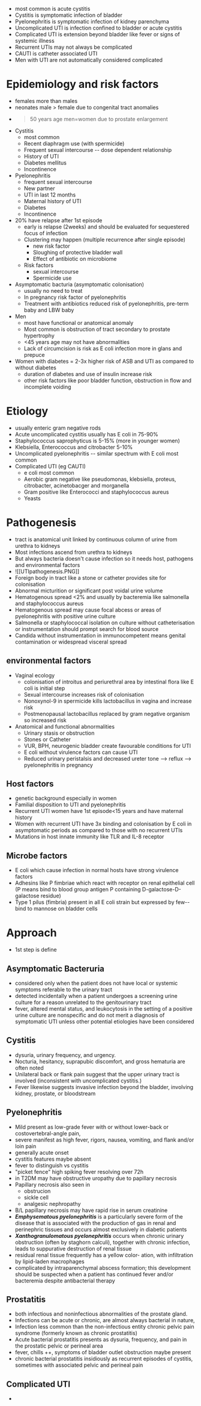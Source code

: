 - most common is acute cystitis
- Cystitis is symptomatic infection of bladder 
- Pyelonephritis is symptomatic infection of kidney parenchyma
- Uncomplicated UTI is infection confined to bladder or acute cystitis
- Complicated UTI is extension beyond bladder like fever or signs of systemic illness
- Recurrent UTIs may not always be complicated 
- CAUTI is catheter associated UTI
- Men with UTI are not automatically considered complicated
# Epidemiology and risk factors
- females more than males 
- neonates male > female due to congenital tract anomalies
- >50 years age men=women due to prostate enlargement
- Cystitis
    - most common
    - Recent diaphragm use (with spermicide)
    - Frequent sexual intercourse -- dose dependent relationship
    - History of UTI
    - Diabetes mellitus
    - Incontinence 
- Pyelonephritis
    - frequent sexual intercourse
    - New partner
    - UTI in last 12 months 
    - Maternal history of UTI
    - Diabetes
    - Incontinence
- 20% have relapse after 1st episode
    - early is relapse (2weeks) and should be evaluated for sequestered focus of infection
    - Clustering may happen (multiple recurrence after single episode)
        - new risk factor
        - Sloughing of protective bladder wall 
        - Effect of antibiotic on microbiome 
    - Risk factors
        - sexual intercourse
        - Spermicide use 
- Asymptomatic bacturia (asymptomatic colonisation)
    - usually no need to treat
    - In pregnancy risk factor of pyelonephritis
    - Treatment with antibiotics reduced risk of pyelonephritis, pre-term baby and LBW baby 
- Men 
    - most have functional or anatomical anomaly
    - Most common is obstruction of tract secondary to prostate hypertrophy
    - <45 years age may not have abnormalities
    - Lack of circumcision is risk as E coli infection more in glans and prepuce 
- Women with diabetes = 2-3x higher risk of ASB and UTI as compared to without diabetes
    - duration of diabetes and use of insulin increase risk
    - other risk factors like poor bladder function, obstruction in flow and incomplete voiding

# Etiology
- usually enteric gram negative rods 
- Acute uncomplicated cystitis usually has E coli in 75-90% 
- Staphylococcus saprophyticus is 5-15% (more in younger women)
- Klebsiella, Enterococcus and citrobacter 5-10% 
- Uncomplicated pyelonephritis -- similar spectrum with E coli most common
- Complicated UTI (eg CAUTI)
    - e coli most common
    - Aerobic gram negative like pseudomonas, klebsiella, proteus, citrobacter, acinetobacger and morganella 
    - Gram positive like Enterococci and staphylococcus aureus 
    - Yeasts
# Pathogenesis
- tract is anatomical unit linked by continuous column of urine from urethra to kidneys 
- Most infections ascend from urethra to kidneys
- But always bacteria doesn't cause infection so it needs host, pathogens and environmental factors
- ![[UTIpathogenesis.PNG]]
- Foreign body in tract like a stone or catheter provides site for colonisation
- Abnormal micturition or significant post voidal urine volume 
- Hematogenous spread <2% and usually by bacteremia like salmonella and staphylococcus aureus
- Hematogenous spread may cause focal abcess or areas of pyelonephritis with positive urine culture
- Salmonella or staphylococcal isolation on culture without catheterisation or instrumentation should prompt search for blood source 
- Candida without instrumentation in immunocompetent means genital contamination or widespread visceral spread
## environmental factors
- Vaginal ecology
    - colonisation of introitus and periurethral area by intestinal flora like E coli is initial step 
    - Sexual intercourse increases risk of colonisation
    - Nonoxynol-9 in spermicide kills lactobacillus in vagina and increase risk 
    - Postmenopausal lactobacillus replaced by gram negative organism so increased risk 
- Anatomical and functional abnormalities
    - Urinary stasis or obstruction
    - Stones or Catheter
    - VUR, BPH, neurogenic bladder create favourable conditions for UTI
    - E coli without virulence factors can cause UTI
    - Reduced urinary peristalsis and decreased ureter tone --> reflux --> pyelonephritis in pregnancy
## Host factors
- genetic background especially in women 
- Familial disposition to UTI and pyelonephritis
- Recurrent UTI women have 1st episode<15 years and have maternal history
- Women with recurrent UTI have 3x binding and colonisation by E coli in asymptomatic periods as compared to those with no recurrent UTIs
- Mutations in host innate immunity like TLR and IL-8 receptor
## Microbe factors
- E coli which cause infection in normal hosts have strong virulence factors
- Adhesins like P fimbriae which react with receptor on renal epithelial cell (P means bind to blood group antigen P containing D-galactose-D-galactose residue)
- Type 1 pilus (fimbria) present in all E coli strain but expressed by few-- bind to mannose on bladder cells
# Approach
- 1st step is define 
## Asymptomatic Bacteruria 
- considered only when the patient does not have local or systemic symptoms referable to the urinary tract 
- detected incidentally when a patient undergoes a screening urine culture for a reason unrelated to the genitourinary tract 
- fever, altered mental status, and leukocytosis in the setting of a positive urine culture are nonspecific and do not merit a diagnosis of symptomatic UTI unless other potential etiologies have been considered 
## Cystitis 
- dysuria, urinary frequency, and urgency. 
- Nocturia, hesitancy, suprapubic discomfort, and gross hematuria are often noted
- Unilateral back or flank pain suggest that the upper urinary tract is involved (inconsistent with uncomplicated cystitis.)
- Fever likewise suggests invasive infection beyond the bladder, involving kidney, prostate, or bloodstream
## Pyelonephritis 
- Mild present as low-grade fever with or without lower-back or costovertebral-angle pain, 
- severe manifest as high fever, rigors, nausea, vomiting, and flank and/or loin pain
- generally acute onset 
- cystitis features maybe absent 
- fever to distinguish vs cystitis 
- "picket fence" high spiking fever resolving over 72h 
- in T2DM may have obstructive uropathy due to papillary necrosis 
- Papillary necrosis also seen in 
	- obstrucion 
	- sickle cell 
	- analgesic nephropathy 
- B/L papillary necrosis may have rapid rise in serum creatinine 
- ***Emphysematous pyelonephritis*** is a particularly severe form of the disease that is associated with the production of gas in renal and perinephric tissues and occurs almost exclusively in diabetic patients 
- ***Xanthogranulomatous pyelonephritis*** occurs when chronic urinary obstruction (often by staghorn calculi), together with chronic infection, leads to suppurative destruction of renal tissue
- residual renal tissue frequently has a yellow color- ation, with infiltration by lipid-laden macrophages 
- complicated by intraparenchymal abscess formation; this development should be suspected when a patient has continued fever and/or bacteremia despite antibacterial therapy 
## Prostatitis 
- both infectious and noninfectious abnormalities of the prostate gland. 
- Infections can be acute or chronic, are almost always bacterial in nature, 
- Infection less common than the non-infectious entity chronic pelvic pain syndrome (formerly known as chronic prostatitis)
- Acute bacterial prostatitis presents as dysuria, frequency, and pain in the prostatic pelvic or perineal area 
- fever, chills ++, symptoms of bladder outlet obstruction maybe present 
- chronic bacterial prostatitis insidiously as recurrent episodes of cystitis, sometimes with associated pelvic and perineal pain 
## Complicated UTI 
- 